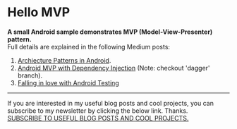 # Hello MVP 

**A small Android sample demonstrates MVP (Model-View-Presenter) pattern.**  
Full details are explained in the following Medium posts:
1. [Archiecture Patterns in Android](https://android.jlelse.eu/architecture-patterns-in-android-abf99f2b6f70).
2. [Android MVP with Dependency Injection](https://android.jlelse.eu/android-mvp-architecture-with-dependency-injection-dee43fe47af0) (Note: checkout 'dagger' branch).
3. [Falling in love with Android Testing](https://blog.mindorks.com/falling-in-love-with-android-testing-dd11ffa6ac3e)

----
If you are interested in my useful blog posts and cool projects, you can subscribe to my newsletter by clicking the below link. Thanks.  
[SUBSCRIBE TO USEFUL BLOG POSTS AND COOL PROJECTS.](http://eepurl.com/g1nqlf)

